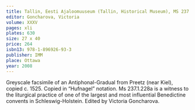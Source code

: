 ```yaml
---
title: Tallin, Eesti Ajaloomuuseum (Tallin, Historical Museum), MS 237.1.228.a (XIX.184; 24075)
editor: Goncharova, Victoria
volume: XXXV
pages: xli
plates: 630
size: 27 x 40
price: 264
isbn13: 978-1-896926-93-3
publisher: IMM
place: Ottawa
year: 2008
---
```

Greyscale facsimile of an Antiphonal-Gradual from Preetz (near Kiel), copied c. 1525. Copied in “Hufnagel” notation. Ms 237.1.228a is a witness to the liturgical practice of one of the largest and most influential Benedictine convents in Schleswig-Holstein. Edited by Victoria Goncharova.
